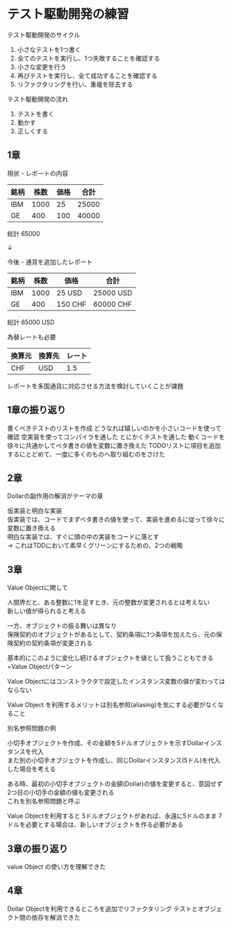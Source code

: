 # テスト駆動開発の練習

テスト駆動開発のサイクル

1. 小さなテストを1つ書く
2. 全てのテストを実行し、1つ失敗することを確認する
3. 小さな変更を行う
4. 再びテストを実行し、全て成功することを確認する
5. リファクタリングを行い、重複を除去する

テスト駆動開発の流れ  
1. テストを書く
2. 動かす
3. 正しくする

## 1章

現状  - レポートの内容  

| 銘柄  | 株数   | 価格  | 合計    |
|-----|------|-----|-------|
| IBM | 1000 | 25  | 25000 |
| GE  | 400  | 100 | 40000 |
総計 65000  

↓  

今後 - 通貨を追加したレポート  

| 銘柄  | 株数   | 価格      | 合計        |
|-----|------|---------|-----------|
| IBM | 1000 | 25 USD  | 25000 USD |
| GE  | 400  | 150 CHF | 60000 CHF |
総計 65000 USD  

為替レートも必要  

| 換算元 | 換算先   | レート     | 
|-----|------|---------|
| CHF | USD | 1.5  |

レポートを多国通貨に対応させる方法を検討していくことが課題  

## 1章の振り返り

書くべきテストのリストを作成
どうなれば嬉しいのかを小さいコードを使って確認
空実装を使ってコンパイラを通した
とにかくテストを通した
動くコードを徐々に共通かしてベタ書きの値を変数に置き換えた
TODOリストに項目を追加するにとどめて、一度に多くのものへ取り組むのをさけた

## 2章

Dollarの副作用の解消がテーマの章  

仮実装と明白な実装  
仮実装では、コードでまずベタ書きの値を使って、実装を進めるに従って徐々に変数に置き換える  
明白な実装では、すぐに頭の中の実装をコードに落とす  
→ これはTDDにおいて素早くグリーンにするための、2つの戦略

## 3章

Value Objectに関して  

人間界だと、ある整数に1を足すとき、元の整数が変更されるとは考えない  
新しい値が得られると考える  

一方、オブジェクトの振る舞いは異なり  
保険契約のオブジェクトがあるとして、契約条項に1つ条項を加えたら、元の保険契約の契約条項が変更される  

基本的にこのように変化し続けるオブジェクトを値として扱うこともできる=Value Objectパターン  

Value Objectにはコンストラクタで設定したインスタンス変数の値が変わってはならない  

Value Object を利用するメリットは別名参照(aliasing)を気にする必要がなくなること  

別名参照問題の例

小切手オブジェクトを作成、その金額を5ドルオブジェクトを示すDollarインスタンスを代入  
また別の小切手オブジェクトを作成し、同じDollarインスタンス(5ドル)を代入した場合を考える  

ある時、最初の小切手オブジェクトの金額(Dollar)の値を変更すると、意図せず2つ目の小切手の金額の値も変更される  
これを別名参照問題と呼ぶ  

Value Objectを利用すると 5ドルオブジェクトがあれば、永遠に5ドルのまま
7ドルを必要とする場合は、新しいオブジェクトを作る必要がある

## 3章の振り返り

value Object の使い方を理解できた

## 4章

Dollar Objectを利用できるところを追加でリファクタリング
テストとオブジェクト間の依存を解消できた
